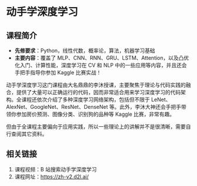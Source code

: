 # 动手学深度学习

## 课程简介

- **先修要求**：Python，线性代数，概率论，算法，机器学习基础
- **主要内容**：覆盖了 MLP、CNN、RNN、GRU、LSTM、Attention，以及凸优化入门、计算性能，深度学习在 CV 和 NLP 中的一些应用等内容，并且还会手把手指导你参加 Kaggle 比赛实战！

动手学深度学习这门课程由大名鼎鼎的李沐授课，主要聚焦于理论与代码实践的融合，提供了大量可以正确运行的代码，因而非常适合用来学习深度学习的代码架构。全课程还依次介绍了多种深度学习网络架构，包括但不限于 LeNet、AlexNet、GoogleNet、ResNet、DenseNet 等。此外，李沐大神还会手把手带领你参加房价预测、图像分类、识别狗的品种等 Kaggle 比赛，非常有趣。

但由于全课程主要偏向于应用实践，所以一些理论上的讲解并不是很清晰，需要自行查阅其它资料。

## 相关链接

1. 课程视频：B 站搜索动手学深度学习
2. 课程网址：<https://zh-v2.d2l.ai/>
